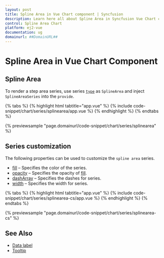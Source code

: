 ```yaml
---
layout: post
title: Spline Area in Vue Chart component | Syncfusion
description: Learn here all about Spline Area in Syncfusion Vue Chart component of Syncfusion Essential JS 2 and more.
control: Spline Area Chart
platform: ej2-vue
documentation: ug
domainurl: ##DomainURL##
---
```

# Spline Area in Vue Chart Component

## Spline Area

To render a step area series, use series [`type`](https://ej2.syncfusion.com/vue/documentation/api/chart/series/#type) as `SplineArea` and inject `SplineAreaSeries`  into the `provide`.

{% tabs %}
{% highlight html tabtitle="app.vue" %}
{% include code-snippet/chart/series/splinearea/app.vue %}
{% endhighlight %}
{% endtabs %}

{% previewsample "page.domainurl/code-snippet/chart/series/splinearea" %}

## Series customization

The following properties can be used to customize the `spline area` series.

* [fill](https://ej2.syncfusion.com/vue/documentation/api/chart/seriesModel/#fill) – Specifies the color of the series.
* [opacity](https://ej2.syncfusion.com/vue/documentation/api/chart/seriesModel/#opacity) – Specifies the opacity of [fill](https://ej2.syncfusion.com/vue/documentation/api/chart/seriesModel/#fill).
* [dashArray](https://ej2.syncfusion.com/vue/documentation/api/chart/seriesModel/#dasharray) – Specifies the dashes for series.
* [width](https://ej2.syncfusion.com/vue/documentation/api/chart/seriesModel/#width) – Specifies the width for series.

{% tabs %}
{% highlight html tabtitle="app.vue" %}
{% include code-snippet/chart/series/splinearea-cs/app.vue %}
{% endhighlight %}
{% endtabs %}

{% previewsample "page.domainurl/code-snippet/chart/series/splinearea-cs" %}

## See Also

* [Data label](../data-labels/)
* [Tooltip](../tool-tip/)

